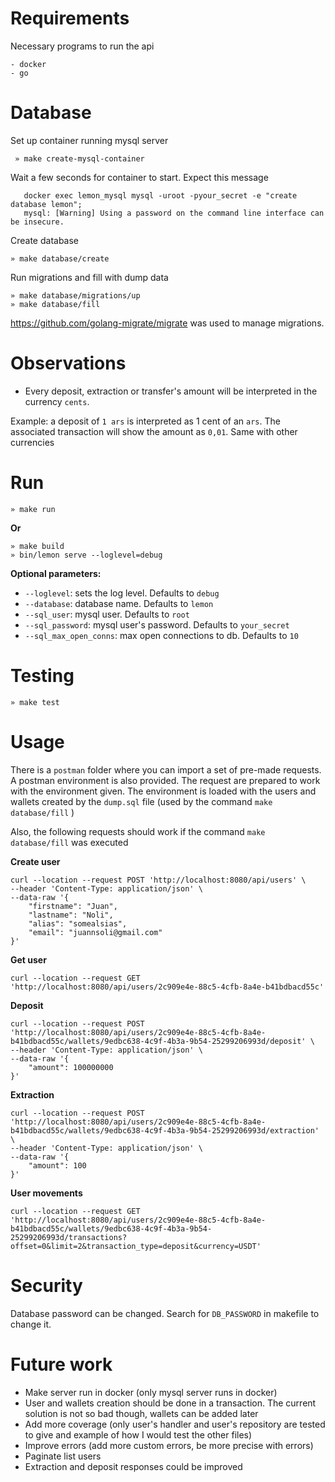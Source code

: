 # Requirements

Necessary programs to run the api

```
- docker
- go
```

# Database

Set up container running mysql server

```
 » make create-mysql-container
 ```

Wait a few seconds for container to start. Expect this message

```
   docker exec lemon_mysql mysql -uroot -pyour_secret -e "create database lemon";
   mysql: [Warning] Using a password on the command line interface can be insecure.
```

Create database

```
» make database/create   
``` 

Run migrations and fill with dump data

```
» make database/migrations/up         
» make database/fill
```

https://github.com/golang-migrate/migrate was used to manage migrations.

# Observations

- Every deposit, extraction or transfer's amount will be interpreted in the currency `cents`.

Example: a deposit of `1 ars` is interpreted as 1 cent of an `ars`. The associated transaction will show the amount
as `0,01`. Same with other currencies

# Run

```
» make run
```

**Or**

````
» make build 
» bin/lemon serve --loglevel=debug
````

**Optional parameters:**

- `--loglevel`: sets the log level. Defaults to `debug`
- `--database`: database name. Defaults to `lemon`
- `--sql_user`: mysql user. Defaults to `root`
- `--sql_password`: mysql user's password. Defaults to `your_secret`
- `--sql_max_open_conns`: max open connections to db. Defaults to `10`

# Testing

```
» make test
```

# Usage

There is a `postman` folder where you can import a set of pre-made requests. A postman environment is also provided. The
request are prepared to work with the environment given. The environment is loaded with the users and wallets created by
the `dump.sql` file (used by the command `make database/fill` )

Also, the following requests should work if the command `make database/fill` was executed

**Create user**

```
curl --location --request POST 'http://localhost:8080/api/users' \
--header 'Content-Type: application/json' \
--data-raw '{
    "firstname": "Juan", 
    "lastname": "Noli",
    "alias": "somealsias",
    "email": "juannsoli@gmail.com"
}'
```

**Get user**

```
curl --location --request GET 'http://localhost:8080/api/users/2c909e4e-88c5-4cfb-8a4e-b41bdbacd55c'
```

**Deposit**

```
curl --location --request POST 'http://localhost:8080/api/users/2c909e4e-88c5-4cfb-8a4e-b41bdbacd55c/wallets/9edbc638-4c9f-4b3a-9b54-25299206993d/deposit' \
--header 'Content-Type: application/json' \
--data-raw '{
    "amount": 100000000
}'
```

**Extraction**

```
curl --location --request POST 'http://localhost:8080/api/users/2c909e4e-88c5-4cfb-8a4e-b41bdbacd55c/wallets/9edbc638-4c9f-4b3a-9b54-25299206993d/extraction' \
--header 'Content-Type: application/json' \
--data-raw '{
    "amount": 100
}'
```

**User movements**

```
curl --location --request GET 'http://localhost:8080/api/users/2c909e4e-88c5-4cfb-8a4e-b41bdbacd55c/wallets/9edbc638-4c9f-4b3a-9b54-25299206993d/transactions?offset=0&limit=2&transaction_type=deposit&currency=USDT'
```

# Security

Database password can be changed. Search for `DB_PASSWORD` in makefile to change it.

# Future work

- Make server run in docker (only mysql server runs in docker)
- User and wallets creation should be done in a transaction. The current solution is not so bad though, wallets can be
  added later
- Add more coverage (only user's handler and user's repository are tested to give and example of how I would test the
  other files)
- Improve errors (add more custom errors, be more precise with errors)
- Paginate list users
- Extraction and deposit responses could be improved 